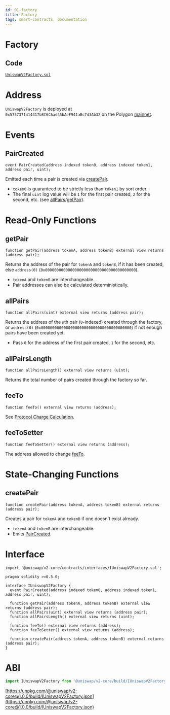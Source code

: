 ```yaml
---
id: 01-factory
title: Factory
tags: smart-contracts, documentation
---
```

# Factory

## Code

[`UniswapV2Factory.sol`](https://polygonscan.com/address/0x5757371414417b8C6CAad45bAeF941aBc7d3Ab32)

# Address

`UniswapV2Factory` is deployed at `0x5757371414417b8C6CAad45bAeF941aBc7d3Ab32` on the Polygon [mainnet](https://polygonscan.com/address/0x5757371414417b8C6CAad45bAeF941aBc7d3Ab32).

# Events

## PairCreated

```solidity
event PairCreated(address indexed token0, address indexed token1, address pair, uint);
```

Emitted each time a pair is created via [createPair](#createpair).

- `token0` is guaranteed to be strictly less than `token1` by sort order.
- The final `uint` log value will be `1` for the first pair created, `2` for the second, etc. (see [allPairs](#allpairs)/[getPair](#getpair)).

# Read-Only Functions

## getPair

```solidity
function getPair(address tokenA, address tokenB) external view returns (address pair);
```

Returns the address of the pair for `tokenA` and `tokenB`, if it has been created, else `address(0)` (`0x0000000000000000000000000000000000000000`).

- `tokenA` and `tokenB` are interchangeable.
- Pair addresses can also be calculated deterministically.

## allPairs

```solidity
function allPairs(uint) external view returns (address pair);
```

Returns the address of the `n`th pair (`0`-indexed) created through the factory, or `address(0)` (`0x0000000000000000000000000000000000000000`) if not enough pairs have been created yet.

- Pass `0` for the address of the first pair created, `1` for the second, etc.

## allPairsLength

```solidity
function allPairsLength() external view returns (uint);
```

Returns the total number of pairs created through the factory so far.

## feeTo

```solidity
function feeTo() external view returns (address);
```

See [Protocol Charge Calculation](https://docs.quickswap.exchange/concepts/advanced-topics/01-fees).

## feeToSetter

```solidity
function feeToSetter() external view returns (address);
```

The address allowed to change [feeTo](#feeto).

# State-Changing Functions

## createPair

```solidity
function createPair(address tokenA, address tokenB) external returns (address pair);
```

Creates a pair for `tokenA` and `tokenB` if one doesn't exist already.

- `tokenA` and `tokenB` are interchangeable.
- Emits [PairCreated](#paircreated).

# Interface

```solidity
import '@uniswap/v2-core/contracts/interfaces/IUniswapV2Factory.sol';
```

```solidity
pragma solidity >=0.5.0;

interface IUniswapV2Factory {
  event PairCreated(address indexed token0, address indexed token1, address pair, uint);

  function getPair(address tokenA, address tokenB) external view returns (address pair);
  function allPairs(uint) external view returns (address pair);
  function allPairsLength() external view returns (uint);

  function feeTo() external view returns (address);
  function feeToSetter() external view returns (address);

  function createPair(address tokenA, address tokenB) external returns (address pair);
}
```

# ABI

```typescript
import IUniswapV2Factory from '@uniswap/v2-core/build/IUniswapV2Factory.json'
```

[https://unpkg.com/@uniswap/v2-core@1.0.0/build/IUniswapV2Factory.json](https://unpkg.com/@uniswap/v2-core@1.0.0/build/IUniswapV2Factory.json)
